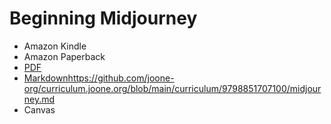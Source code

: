 # Beginning Midjourney

* Amazon Kindle
* Amazon Paperback
* [PDF](https://github.com/joone-org/curriculum.joone.org/blob/main/curriculum/9798851707100/MidJourney.pdf)
* [Markdown](https://github.com/joone-org/curriculum.joone.org/blob/main/curriculum/9798851707100/midjourney.md)https://github.com/joone-org/curriculum.joone.org/blob/main/curriculum/9798851707100/midjourney.md
* Canvas
